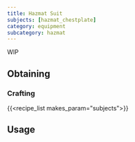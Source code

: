 ```yaml
---
title: Hazmat Suit
subjects: [hazmat_chestplate]
category: equipment
subcategory: hazmat
---
```


WIP

Obtaining
---------

### Crafting
{{<recipe_list makes_param="subjects">}}

Usage
-----
